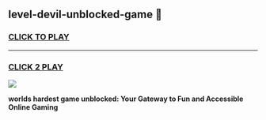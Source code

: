 
## level-devil-unblocked-game 👋
<h3>
<a href="https://premium.freeplayer.one?title=level-devil-unblocked-game&ref=14F">CLICK TO PLAY</a></h3>
<hr>

<h3>
<a href="https://premium.freeplayer.one?title=level-devil-unblocked-game&ref=14F">CLICK 2 PLAY</a>
  
</h3>

<a href="https://premium.freeplayer.one?title=level-devil-unblocked-game&ref=12F/"><img src="https://clearcache.store/games.png"></a>


**worlds hardest game unblocked: Your Gateway to Fun and Accessible Online Gaming**
